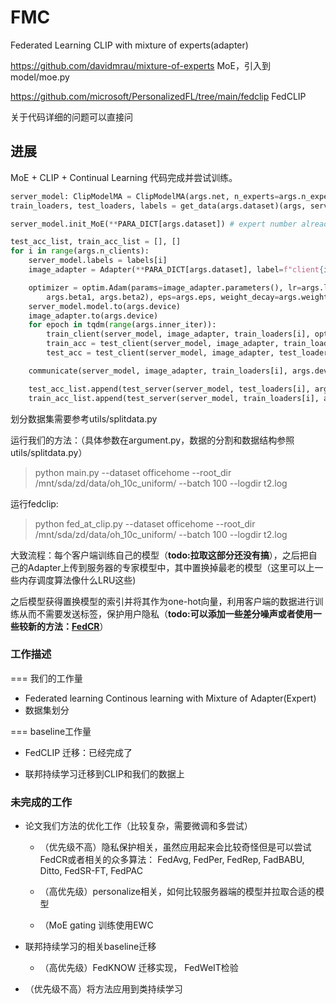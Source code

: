 # FMC
Federated Learning CLIP with mixture of experts(adapter)

https://github.com/davidmrau/mixture-of-experts MoE，引入到model/moe.py

https://github.com/microsoft/PersonalizedFL/tree/main/fedclip FedCLIP

关于代码详细的问题可以直接问

## 进展

MoE + CLIP + Continual Learning 代码完成并尝试训练。

```python
server_model: ClipModelMA = ClipModelMA(args.net, n_experts=args.n_experts, device=args.device)  # load the server data
train_loaders, test_loaders, labels = get_data(args.dataset)(args, server_model.preprocess).get_dataloader()

server_model.init_MoE(**PARA_DICT[args.dataset]) # expert number already saved in the server_model.

test_acc_list, train_acc_list = [], []
for i in range(args.n_clients):
    server_model.labels = labels[i]
    image_adapter = Adapter(**PARA_DICT[args.dataset], label=f"client{i}")

    optimizer = optim.Adam(params=image_adapter.parameters(), lr=args.lr, betas=(
        args.beta1, args.beta2), eps=args.eps, weight_decay=args.weight_decay) 
    server_model.model.to(args.device)
    image_adapter.to(args.device)
    for epoch in tqdm(range(args.inner_iter)):
        train_client(server_model, image_adapter, train_loaders[i], optimizer ,args.device)
        train_acc = test_client(server_model, image_adapter, train_loaders[i],  args.device)
        test_acc = test_client(server_model, image_adapter, test_loaders[i],  args.device)

    communicate(server_model, image_adapter, train_loaders[i], args.device)

    test_acc_list.append(test_server(server_model, test_loaders[i], args.device))
    train_acc_list.append(test_server(server_model, train_loaders[i], args.device))

```
划分数据集需要参考utils/splitdata.py

运行我们的方法：（具体参数在argument.py，数据的分割和数据结构参照utils/splitdata.py）
> python main.py --dataset officehome --root_dir /mnt/sda/zd/data/oh_10c_uniform/  --batch 100  --logdir t2.log

运行fedclip:
> python fed_at_clip.py --dataset officehome --root_dir /mnt/sda/zd/data/oh_10c_uniform/  --batch 100  --logdir t2.log

大致流程：每个客户端训练自己的模型（**todo:拉取这部分还没有搞**），之后把自己的Adapter上传到服务器的专家模型中，其中置换掉最老的模型（这里可以上一些内存调度算法像什么LRU这些)

之后模型获得置换模型的索引并将其作为one-hot向量，利用客户端的数据进行训练从而不需要发送标签，保护用户隐私（**todo:可以添加一些差分噪声或者使用一些较新的方法：[FedCR](https://proceedings.mlr.press/v202/zhang23w/zhang23w.pdf)**）



### 工作描述

=== 我们的工作量

- Federated learning Continous learning with Mixture of Adapter(Expert) 
- 数据集划分

=== baseline工作量

- FedCLIP 迁移：已经完成了

- 联邦持续学习迁移到CLIP和我们的数据上



### 未完成的工作

- 论文我们方法的优化工作（比较复杂，需要微调和多尝试）

  - （优先级不高）隐私保护相关，虽然应用起来会比较奇怪但是可以尝试FedCR或者相关的众多算法： FedAvg, FedPer, FedRep, FadBABU, Ditto, FedSR-FT, FedPAC 

  - （高优先级）personalize相关，如何比较服务器端的模型并拉取合适的模型

  - （MoE gating 训练使用EWC
  

 - 联邦持续学习的相关baseline迁移

   - （高优先级）FedKNOW 迁移实现， FedWeIT检验



- （优先级不高）将方法应用到类持续学习

